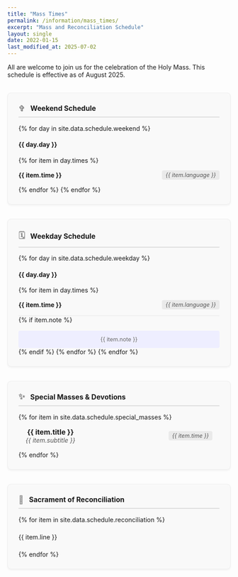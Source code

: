 ```yaml
---
title: "Mass Times"
permalink: /information/mass_times/
excerpt: "Mass and Reconciliation Schedule"
layout: single
date: 2022-01-15
last_modified_at: 2025-07-02
---
```


<style>
  .schedule-container { display: flex; flex-wrap: wrap; gap: 2rem; justify-content: center; margin-top: 2rem; }
  .schedule-card { background: #f9f9f9; border: 1px solid #eee; border-radius: 8px; padding: 1.5rem; flex: 1 1 400px; box-shadow: 0 2px 4px rgba(0,0,0,0.05); }
  .schedule-card h3 { font-size: 1.125em; margin-top: 0; border-bottom: 2px solid #ddd; padding-bottom: 0.5rem; display: flex; align-items: center; }
  .schedule-card h3 .icon { font-size: 1.125em; margin-right: 0.75rem; color: #888; }
  .schedule-time { display: flex; justify-content: space-between; align-items: center; padding: 0.85rem 0; border-bottom: 1px solid #e5e5e5; }
  .schedule-time:last-of-type { border-bottom: none; }
  .schedule-time .time { font-weight: bold; font-size: 1em; }
  .schedule-time .language { font-style: italic; color: #555; background: #eaeaea; padding: 0.2rem 0.5rem; border-radius: 4px; font-size: 0.9em; }
  .schedule-note { margin-top: 1rem; font-size: 0.9em; color: #666; text-align: center; background: #eef; padding: 0.75rem; border-radius: 4px; }
  .schedule-item { font-size: 1em; padding: 0.5rem 0; }
  .special-mass { text-align: center; padding: 1rem; }
  .special-mass strong { display: block; font-size: 1.125em; }
  .special-mass em { color: #555; }
</style>

All are welcome to join us for the celebration of the Holy Mass. This schedule is effective as of August 2025.

<div class="schedule-container">

  <div class="schedule-card">
    <h3><span class="icon">✞</span>Weekend Schedule</h3>
    {% for day in site.data.schedule.weekend %}
      <h4 style="margin-top: {% if forloop.first == false %}2rem{% else %}1rem{% endif %};">{{ day.day }}</h4>
      {% for item in day.times %}
        <div class="schedule-time">
          <span class="time">{{ item.time }}</span>
          <span class="language">{{ item.language }}</span>
        </div>
      {% endfor %}
    {% endfor %}
  </div>

  <div class="schedule-card">
    <h3><span class="icon">🗓️</span>Weekday Schedule</h3>
    {% for day in site.data.schedule.weekday %}
      <h4 style="margin-top: {% if forloop.first == false %}2rem{% else %}1rem{% endif %};">{{ day.day }}</h4>
      {% for item in day.times %}
        <div class="schedule-time">
          <span class="time">{{ item.time }}</span>
          <span class="language">{{ item.language }}</span>
        </div>
        {% if item.note %}
          <div class="schedule-note">{{ item.note }}</div>
        {% endif %}
      {% endfor %}
    {% endfor %}
  </div>

</div>

<div class="schedule-container">

  <div class="schedule-card">
    <h3><span class="icon">✨</span>Special Masses & Devotions</h3>
    {% for item in site.data.schedule.special_masses %}
      <div class="special-mass schedule-time">
        <div>
          <strong>{{ item.title }}</strong>
          <em>{{ item.subtitle }}</em>
        </div>
        <span class="language">{{ item.time }}</span>
      </div>
    {% endfor %}
  </div>

  <div class="schedule-card">
    <h3><span class="icon">🙏</span>Sacrament of Reconciliation</h3>
    {% for item in site.data.schedule.reconciliation %}
      <p class="schedule-item">{{ item.line }}</p>
    {% endfor %}
  </div>

</div>
